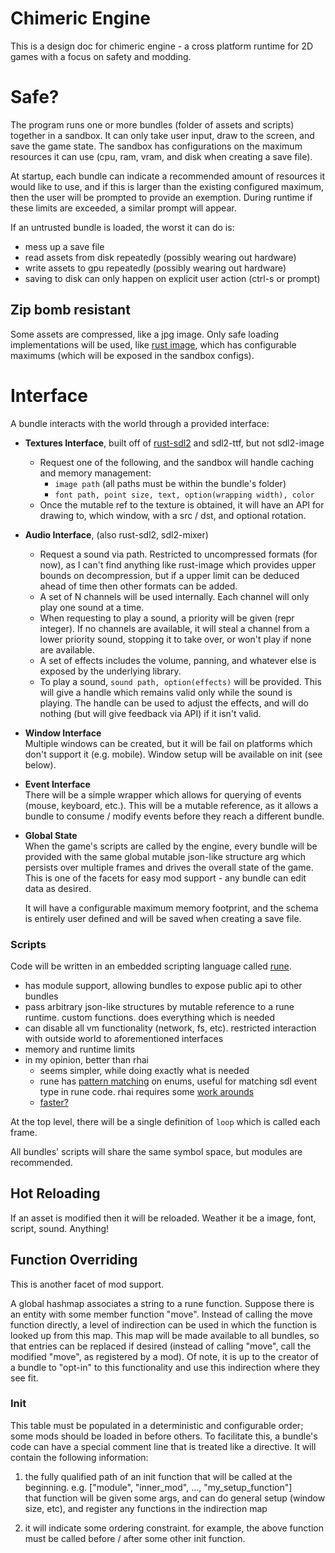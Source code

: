 # Chimeric Engine

This is a design doc for chimeric engine - a cross platform runtime for 2D games with a focus
on safety and modding.

# Safe?

The program runs one or more bundles (folder of assets and scripts) together
in a sandbox. It can only take user input, draw to the screen, and save the game
state. The sandbox has configurations on the maximum resources it can use (cpu,
ram, vram, and disk when creating a save file).

At startup, each bundle can indicate a recommended amount of resources it would
like to use, and if this is larger than the existing configured maximum, then
the user will be prompted to provide an exemption. During runtime if these
limits are exceeded, a similar prompt will appear.

If an untrusted bundle is loaded, the worst it can do is:

 - mess up a save file
 - read assets from disk repeatedly (possibly wearing out hardware)
 - write assets to gpu repeatedly (possibly wearing out hardware)
 - saving to disk can only happen on explicit user action (ctrl-s or prompt)

## Zip bomb resistant

Some assets are compressed, like a jpg image. Only safe loading implementations
will be used, like [rust image](https://docs.rs/image/latest/image/io/type.Limits.html), which has configurable maximums (which will be exposed in the sandbox configs).

# Interface

A bundle interacts with the world through a provided interface:

 - __Textures Interface__,  built off of [rust-sdl2](https://github.com/Rust-SDL2/rust-sdl2) and sdl2-ttf, but not sdl2-image 
    - Request one of the following, and the sandbox will handle caching and memory management:
        - `image path` (all paths must be within the bundle's folder)
        - `font path, point size, text, option(wrapping width), color`
    - Once the mutable ref to the texture is obtained, it will have an API for
      drawing to, which window, with a src / dst, and optional rotation.
 - __Audio Interface__, (also rust-sdl2, sdl2-mixer)
    - Request a sound via path. Restricted to uncompressed formats (for now), as
      I can't find anything like rust-image which provides upper bounds on
      decompression, but if a upper limit can be deduced ahead of time then
      other formats can be added.
    - A set of N channels will be used internally. Each channel will only play one sound at a time.
    - When requesting to play a sound, a priority will be given (repr integer). If no channels are available, it will steal a channel from a lower priority sound, stopping it to take over, or won't play if none are available.
    - A set of effects includes the volume, panning, and whatever else is exposed by the underlying library.
    - To play a sound, `sound path, option(effects)` will be provided. This will give a handle which remains valid only while the sound is playing. The handle can be used to adjust the effects, and will do nothing (but will give feedback via API) if it isn't valid.
 - __Window Interface__  
    Multiple windows can be created, but it will be fail on platforms which
    don't support it (e.g. mobile). Window setup will be available on init (see
    below).
 - __Event Interface__  
    There will be a simple wrapper which allows for querying of events (mouse,
    keyboard, etc.). This will be a mutable reference, as it allows a bundle to
    consume / modify events before they reach a different bundle.
 - __Global State__  
    When the game's scripts are called by the engine, every bundle will be
    provided with the same global mutable json-like structure arg which persists
    over multiple frames and drives the overall state of the game. This is one
    of the facets for easy mod support - any bundle can edit data as desired.

    It will have a configurable maximum memory footprint, and the schema is
    entirely user defined and will be saved when creating a save file.

### Scripts

Code will be written in an embedded scripting language called [rune](https://github.com/rune-rs/rune).

 - has module support, allowing bundles to expose public api to other bundles
 - pass arbitrary json-like structures by mutable reference to a rune runtime.
   custom functions. does everything which is needed
 - can disable all vm functionality (network, fs, etc). restricted interaction
   with outside world to aforementioned interfaces
 - memory and runtime limits
 - in my opinion, better than rhai
    - seems simpler, while doing exactly what is needed
    - rune has [pattern
      matching](https://rune-rs.github.io/book/pattern_matching.html?highlight=match#pattern-matching)
      on enums, useful for matching sdl event type in rune code. rhai requires
      some [work arounds](https://rhai.rs/book/patterns/enums.html)
    - [faster?](https://github.com/khvzak/script-bench-rs)

At the top level, there will be a single definition of `loop` which is called
each frame.

All bundles' scripts will share the same symbol space, but modules are
recommended.

## Hot Reloading

If an asset is modified then it will be reloaded. Weather it be a image, font,
script, sound. Anything!

## Function Overriding

This is another facet of mod support.

A global hashmap associates a string to a rune function. Suppose there is an
entity with some member function "move". Instead of calling the move function
directly, a level of indirection can be used in which the function is looked up
from this map. This map will be made available to all bundles, so that entries
can be replaced if desired (instead of calling "move", call the modified "move",
as registered by a mod). Of note, it is up to the creator of a bundle to
"opt-in" to this functionality and use this indirection where they see fit.

### Init

This table must be populated in a deterministic and configurable order; some
mods should be loaded in before others. To facilitate this, a bundle's code can have a special comment line that is treated like a directive. It will contain the following information:

1. the fully qualified path of an init function that will be called at the beginning.
e.g. ["module", "inner_mod", ..., "my_setup_function"]  
that function will be given some args, and can do general setup (window size, etc),
and register any functions in the indirection map

2. it will indicate some ordering constraint. for example, the above function must be called before / after some other init function.
